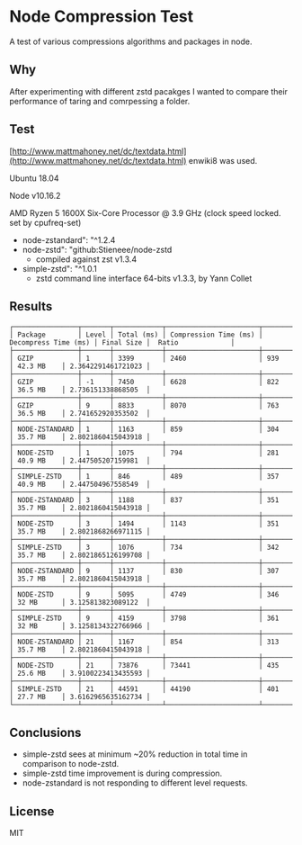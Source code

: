 # Node Compression Test

A test of various compressions algorithms and packages in node.

## Why

After experimenting with different zstd pacakges I wanted to compare their performance of taring and comrpessing a folder.

## Test

[http://www.mattmahoney.net/dc/textdata.html](http://www.mattmahoney.net/dc/textdata.html) enwiki8 was used.

Ubuntu 18.04

Node v10.16.2

AMD Ryzen 5 1600X Six-Core Processor @ 3.9 GHz (clock speed locked. set by cpufreq-set)

- node-zstandard": "^1.2.4
- node-zstd": "github:Stieneee/node-zstd
  - compiled against zst v1.3.4
- simple-zstd": "^1.0.1
  - zstd command line interface 64-bits v1.3.3, by Yann Collet

## Results

```
┌────────────────┬───────┬────────────┬───────────────────────┬──────────────────────┬────────────┬────────────────────┐
│ Package        │ Level │ Total (ms) │ Compression Time (ms) │ Decompress Time (ms) │ Final Size │  Ratio             │
├────────────────┼───────┼────────────┼───────────────────────┼──────────────────────┼────────────┼────────────────────┤
│ GZIP           │ 1     │ 3399       │ 2460                  │ 939                  │ 42.3 MB    │ 2.3642291461721023 │
├────────────────┼───────┼────────────┼───────────────────────┼──────────────────────┼────────────┼────────────────────┤
│ GZIP           │ -1    │ 7450       │ 6628                  │ 822                  │ 36.5 MB    │ 2.736151338868505  │
├────────────────┼───────┼────────────┼───────────────────────┼──────────────────────┼────────────┼────────────────────┤
│ GZIP           │ 9     │ 8833       │ 8070                  │ 763                  │ 36.5 MB    │ 2.741652920353502  │
├────────────────┼───────┼────────────┼───────────────────────┼──────────────────────┼────────────┼────────────────────┤
│ NODE-ZSTANDARD │ 1     │ 1163       │ 859                   │ 304                  │ 35.7 MB    │ 2.8021860415043918 │
├────────────────┼───────┼────────────┼───────────────────────┼──────────────────────┼────────────┼────────────────────┤
│ NODE-ZSTD      │ 1     │ 1075       │ 794                   │ 281                  │ 40.9 MB    │ 2.447505207159981  │
├────────────────┼───────┼────────────┼───────────────────────┼──────────────────────┼────────────┼────────────────────┤
│ SIMPLE-ZSTD    │ 1     │ 846        │ 489                   │ 357                  │ 40.9 MB    │ 2.447504967558549  │
├────────────────┼───────┼────────────┼───────────────────────┼──────────────────────┼────────────┼────────────────────┤
│ NODE-ZSTANDARD │ 3     │ 1188       │ 837                   │ 351                  │ 35.7 MB    │ 2.8021860415043918 │
├────────────────┼───────┼────────────┼───────────────────────┼──────────────────────┼────────────┼────────────────────┤
│ NODE-ZSTD      │ 3     │ 1494       │ 1143                  │ 351                  │ 35.7 MB    │ 2.8021868266971115 │
├────────────────┼───────┼────────────┼───────────────────────┼──────────────────────┼────────────┼────────────────────┤
│ SIMPLE-ZSTD    │ 3     │ 1076       │ 734                   │ 342                  │ 35.7 MB    │ 2.8021865126199708 │
├────────────────┼───────┼────────────┼───────────────────────┼──────────────────────┼────────────┼────────────────────┤
│ NODE-ZSTANDARD │ 9     │ 1137       │ 830                   │ 307                  │ 35.7 MB    │ 2.8021860415043918 │
├────────────────┼───────┼────────────┼───────────────────────┼──────────────────────┼────────────┼────────────────────┤
│ NODE-ZSTD      │ 9     │ 5095       │ 4749                  │ 346                  │ 32 MB      │ 3.125813823089122  │
├────────────────┼───────┼────────────┼───────────────────────┼──────────────────────┼────────────┼────────────────────┤
│ SIMPLE-ZSTD    │ 9     │ 4159       │ 3798                  │ 361                  │ 32 MB      │ 3.1258134322766966 │
├────────────────┼───────┼────────────┼───────────────────────┼──────────────────────┼────────────┼────────────────────┤
│ NODE-ZSTANDARD │ 21    │ 1167       │ 854                   │ 313                  │ 35.7 MB    │ 2.8021860415043918 │
├────────────────┼───────┼────────────┼───────────────────────┼──────────────────────┼────────────┼────────────────────┤
│ NODE-ZSTD      │ 21    │ 73876      │ 73441                 │ 435                  │ 25.6 MB    │ 3.9100223413435593 │
├────────────────┼───────┼────────────┼───────────────────────┼──────────────────────┼────────────┼────────────────────┤
│ SIMPLE-ZSTD    │ 21    │ 44591      │ 44190                 │ 401                  │ 27.7 MB    │ 3.6162965635162734 │
└────────────────┴───────┴────────────┴───────────────────────┴──────────────────────┴────────────┴────────────────────┘
```

## Conclusions

- simple-zstd sees at minimum ~20% reduction in total time in comparison to node-zstd.
- simple-zstd time improvement is during compression.
- node-zstandard is not responding to different level requests.

## License

MIT
